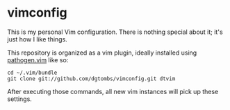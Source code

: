 # vimconfig

This is my personal Vim configuration. There is nothing special about it; it's
just how I like things.

This repository is organized as a vim plugin, ideally installed using
[pathogen.vim](https://github.com/tpope/vim-pathogen) like so:

    cd ~/.vim/bundle
    git clone git://github.com/dgtombs/vimconfig.git dtvim

After executing those commands, all new vim instances will pick up these
settings.
